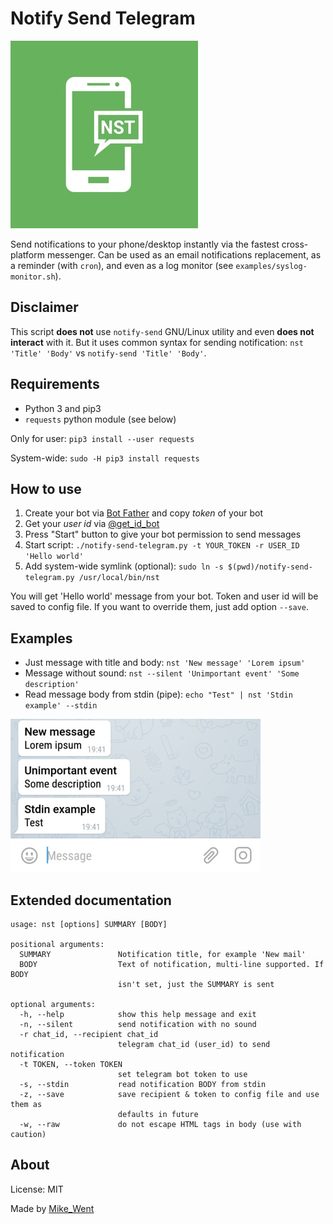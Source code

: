 # Notify Send Telegram

![NST Logo](media/logo-small.jpg)

Send notifications to your phone/desktop instantly via the fastest cross-platform messenger. Can be used as an email notifications replacement, as a reminder (with `cron`), and even as a log monitor (see `examples/syslog-monitor.sh`).

## Disclaimer

This script **does not** use `notify-send` GNU/Linux utility and even **does not interact** with it. But it uses common syntax for sending notification: `nst 'Title' 'Body'` vs `notify-send 'Title' 'Body'`.

## Requirements

- Python 3 and pip3
- `requests` python module (see below)

Only for user: `pip3 install --user requests`

System-wide: `sudo -H pip3 install requests`

## How to use

1. Create your bot via [Bot Father](https://t.me/BotFather) and copy _token_ of your bot
2. Get your _user id_ via [@get_id_bot](https://t.me/get_id_bot)
3. Press "Start" button to give your bot permission to send messages
4. Start script: `./notify-send-telegram.py -t YOUR_TOKEN -r USER_ID 'Hello world'`
5. Add system-wide symlink (optional): `sudo ln -s $(pwd)/notify-send-telegram.py /usr/local/bin/nst`

You will get 'Hello world' message from your bot. Token and user id will be saved to config file. If you want to override them, just add option `--save`.

## Examples

- Just message with title and body: `nst 'New message' 'Lorem ipsum'`
- Message without sound: `nst --silent 'Unimportant event' 'Some description'`
- Read message body from stdin (pipe): `echo "Test" | nst 'Stdin example' --stdin`

![Screenshot of dialog with bot](media/screenshot.jpg)

## Extended documentation

```
usage: nst [options] SUMMARY [BODY]

positional arguments:
  SUMMARY               Notification title, for example 'New mail'
  BODY                  Text of notification, multi-line supported. If BODY
                        isn't set, just the SUMMARY is sent

optional arguments:
  -h, --help            show this help message and exit
  -n, --silent          send notification with no sound
  -r chat_id, --recipient chat_id
                        telegram chat_id (user_id) to send notification
  -t TOKEN, --token TOKEN
                        set telegram bot token to use
  -s, --stdin           read notification BODY from stdin
  -z, --save            save recipient & token to config file and use them as
                        defaults in future
  -w, --raw             do not escape HTML tags in body (use with caution)
```

## About

License: MIT

Made by [Mike_Went](https://meew.me)
